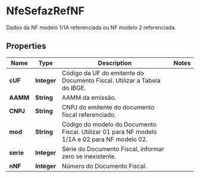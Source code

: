 

# NfeSefazRefNF

Dados da NF modelo 1/1A referenciada ou NF modelo 2 referenciada.

## Properties

| Name | Type | Description | Notes |
|------------ | ------------- | ------------- | -------------|
|**cUF** | **Integer** | Código da UF do emitente do Documento Fiscal. Utilizar a Tabela do IBGE. |  |
|**AAMM** | **String** | AAMM da emissão. |  |
|**CNPJ** | **String** | CNPJ do emitente do documento fiscal referenciado. |  |
|**mod** | **String** | Código do modelo do Documento Fiscal. Utilizar 01 para NF modelo 1/1A e 02 para NF modelo 02. |  |
|**serie** | **Integer** | Série do Documento Fiscal, informar zero se inexistente. |  |
|**nNF** | **Integer** | Número do Documento Fiscal. |  |



